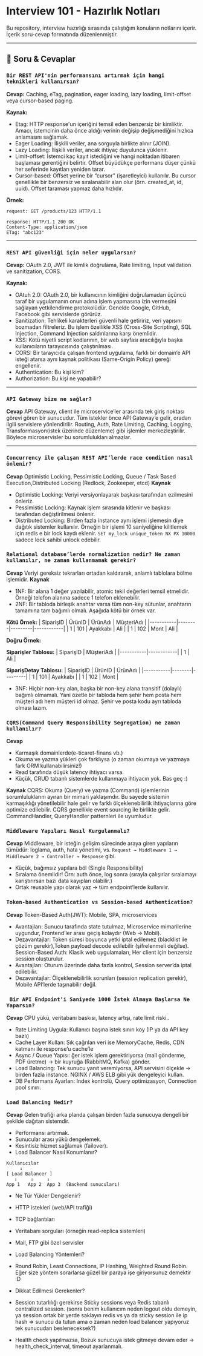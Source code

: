 # Interview 101 - Hazırlık Notları

Bu repository, interview hazırlığı sırasında çalıştığım konuların notlarını içerir. İçerik soru-cevap formatında düzenlenmiştir.

---

## 📝 Soru & Cevaplar

### `Bir REST API'nin performansını artırmak için hangi teknikleri kullanırsın?`

**Cevap:** Caching, eTag, pagination, eager loading, lazy loading, limit-offset veya cursor-based paging.

**Kaynak:** 
- Etag: HTTP response'un içeriğini temsil eden benzersiz bir kimliktir. Amacı, istemcinin daha önce aldığı verinin değişip değişmediğini hızlıca anlamasını sağlamak. 
- Eager Loading: İlişkili veriler, ana sorguyla birlikte alınır (JOIN).
- Lazy Loading: İlişkili veriler, ancak ihtiyaç duyulunca yüklenir.
- Limit-offset: İstemci kaç kayıt istediğini ve hangi noktadan itibaren başlaması gerentiğini belirtir. Offset büyüdükçe performans düşer çünkü her seferinde kayıtları yeniden tarar.
- Cursor-based: Offset yerine bir “cursor” (işaretleyici) kullanılır. Bu cursor genellikle bir benzersiz ve sıralanabilir alan olur (örn. created_at, id, uuid). Offset taraması yapmaz daha hızlıdır.

**Örnek:**
```
request: GET /products/123 HTTP/1.1

response: HTTP/1.1 200 OK
Content-Type: application/json
ETag: "abc123"
```

---

### `REST API güvenliği için neler uygularsın?`
**Cevap:** OAuth 2.0, JWT ile kimlik doğrulama, Rate limiting, Input validation ve sanitization, CORS.

**Kaynak:** 
- OAtuh 2.0: OAuth 2.0, bir kullanıcının kimliğini doğrulamadan üçüncü taraf bir uygulamanın onun adına işlem yapmasına izin vermesini sağlayan yetkilendirme protokolüdür. Genelde Google, GitHub, Facebook gibi servislerde görürüz.
- Sanitization: Tehlikeli karakterleri güvenli hale getiririz, veri yapısını bozmadan filtreleriz. Bu işlem özellikle XSS (Cross-Site Scripting), SQL Injection, Command Injection saldırılarına karşı önemlidir.
- XSS: Kötü niyetli script kodlarının, bir web sayfası aracılığıyla başka kullanıcıların tarayıcısında çalıştırılması.
- CORS: Bir tarayıcıda çalışan frontend uygulama, farklı bir domain’e API isteği atarsa aynı kaynak politikası (Same-Origin Policy) gereği engellenir.
- Authentication: Bu kişi kim?
- Authorization: Bu kişi ne yapabilir?
---

### `API Gateway bize ne sağlar?`
**Cevap** API Gateway, client ile microservice’ler arasında tek giriş noktası görevi gören bir sunucudur.
Tüm istekler önce API Gateway’e gelir, oradan ilgili servislere yönlendirilir. Routing, Auth, Rate Limiting, Caching, Logging, Transformasyon(istek üzerinde düzenleme) gibi işlemler merkezleştirilir. Böylece microservisler bu sorumlulukları almazlar.

---

### `Concurrency ile çalışan REST API’lerde race condition nasıl önlenir?`
**Cevap** Optimistic Locking, Pessimistic Locking, Queue / Task Based Execution,Distributed Locking (Redlock, Zookeeper, etcd)
**Kaynak**
- Optimistic Locking: Veriyi versiyonlayarak başkası tarafından ezilmesini önleriz.
- Pessimistic Locking: Kaynak işlem sırasında kitlenir ve başkası tarafından değiştirilmesi önlenir.
- Distributed Locking: Birden fazla instance aynı işlemi işlemesin diye dağıtık sistemler kullanılır. Örneğin bir işlemi 10 saniyeliğine kilitlemek için redis e bir lock kaydı eklenir. `SET my_lock unique_token NX PX 10000` sadece lock sahibi unlock edebilir.

### `Relational database’lerde normalization nedir? Ne zaman kullanılır, ne zaman kullanmamak gerekir?`

**Cevap** Veriyi gereksiz tekrarları ortadan kaldırarak, anlamlı tablolara bölme işlemidir.
**Kaynak**
- 1NF: Bir alana 1 değer yazılabilir, atomic tekil değerleri temsil etmelidir. Örneği telefon alanına sadece 1 telefon eklenebilir.
- 2NF: Bir tabloda birleşik anahtar varsa tüm non-key sütunlar, anahtarın tamamına tam bağımlı olmalı. Aşağıda kötü bir örnek var.

**Kötü Örnek:**
| SiparişID | ÜrünID | ÜrünAdı | MüşteriAdı |
|-----------|--------|---------|------------|
| 1         | 101    | Ayakkabı | Ali        |
| 1         | 102    | Mont     | Ali        |

**Doğru Örnek:**

**Siparişler Tablosu:**
| SiparişID | MüşteriAdı |
|-----------|------------|
| 1         | Ali        |

**SiparişDetay Tablosu:**
| SiparişID | ÜrünID | ÜrünAdı |
|-----------|--------|---------|
| 1         | 101    | Ayakkabı |
| 1         | 102    | Mont     |
- 3NF: Hiçbir non-key alan, başka bir non-key alana transitif (dolaylı) bağımlı olmamalı. Yani özetle bir tabloda hem şehir hem posta hem müşteri adı hem müşteri id olmaz. Şehir ve posta kodu ayrı tabloda olması lazım.


### `CQRS(Command Query Responsibility Segregation) ne zaman kullanılır?`
**Cevap**
- Karmaşık domainlerde(e-ticaret-finans vb.)
- Okuma ve yazma yükleri çok farklıysa (o zaman okumaya ve yazmaya fark ORM kullanabilirsiniz!)
- Read tarafında düşük latency ihtiyacı varsa.
- Küçük, CRUD tabanlı sistemlerde kullanmaya ihtiyacın yok. Bas geç :)

**Kaynak**
CQRS: Okuma (Query) ve yazma (Command) işlemlerinin sorumluluklarını ayıran bir mimari yaklaşımdır.
Bu sayede sistemin karmaşıklığı yönetilebilir hale gelir ve farklı ölçeklenebilirlik ihtiyaçlarına göre optimize edilebilir. CQRS genellikle event sourcing ile birlikte gelir.	CommandHandler, QueryHandler patternleri ile uyumludur.

### `Middleware Yapıları Nasıl Kurgulanmalı?`
**Cevap**
Middleware, bir isteğin gelişim sürecinde araya giren yapıların tümüdür: loglama, auth, hata yönetimi, vs.
``Request → Middleware 1 → Middleware 2 → Controller → Response`` gibi.
- Küçük, bağımsız yapılara böl (Single Responsibility)
- Sıralama önemlidir! Örn: auth önce, log sonra (sırayla çalışırlar sıralamayı karıştırırsan bazı data kayıpları olabilir.)
- Ortak reusable yapı olarak yaz → tüm endpoint’lerde kullanılır.

### `Token-based Authentication vs Session-based Authentication?`
**Cevap**
Token-Based Auth(JWT): Mobile, SPA, microservices
- Avantajları: Sunucu tarafında state tutulmaz, Microservice mimarilerine uygundur, Frontend’ler arası geçiş kolaydır (Web → Mobil).
- Dezavantajlar: Token süresi boyunca yetki iptal edilemez (blacklist ile çözüm gerekir),Token payload decode edilebilir (şifrelenmeli değilse).
Session-Based Auth: Klasik web uygulamaları, Her client için benzersiz session oluşturulur.
- Avantajları: Oturum üzerinde daha fazla kontrol, Session server’da iptal edilebilir.
- Dezavantajlar: Ölçeklenebilirlik sorunları (session replication gerekir), Mobile API’lerde taşınabilir değil.

### ` Bir API Endpoint’i Saniyede 1000 İstek Almaya Başlarsa Ne Yaparsın?`
**Cevap**
CPU yükü, veritabanı baskısı, latency artışı, rate limit riski..
- Rate Limiting Uygula: Kullanıcı başına istek sınırı koy (IP ya da API key bazlı)
- Cache Layer Kullan: Sık çağrılan veri ise MemoryCache, Redis, CDN katmanı ile response’u cache’le
- Async / Queue Yapısı: ğer istek işlem gerektiriyorsa (mail gönderme, PDF üretme) → bir kuyruğa (RabbitMQ, Kafka) gönder.
- Load Balancing: Tek sunucu yanıt veremiyorsa, API servisini ölçekle → birden fazla instance. NGINX / AWS ELB gibi yük dengeleyici kullan.
- DB Performans Ayarları: Index kontrolü, Query optimizasyon, Connection pool sınırı.

### `Load Balancing Nedir?`
**Cevap**
Gelen trafiği arka planda çalışan birden fazla sunucuya dengeli bir şekilde dağıtan sistemdir.
- Performansı artırmak.
- Sunucular arası yükü dengelemek.
- Kesintisiz hizmet sağlamak (failover).
- Load Balancer Nasıl Konumlanır?
```
Kullanıcılar
     ↓
[ Load Balancer ]
   ↓     ↓     ↓
App 1   App 2  App 3  (Backend sunucuları)
```
-  Ne Tür Yükler Dengelenir?
 - HTTP istekleri (web/API trafiği)
 - TCP bağlantıları
 - Veritabanı sorguları (örneğin read-replica sistemleri)
 - Mail, FTP gibi özel servisler

- Load Balancing Yöntemleri?
 - Round Robin,  Least Connections, IP Hashing, Weighted Round Robin. Eğer size yöntem sorarlarsa güzel bir paraya işe giriyorsunuz demektir :D
-  Dikkat Edilmesi Gerekenler?
 - Session tutarlılığı gerekirse Sticky sessions veya Redis tabanlı centralized session. (sonra benim kullanıcım neden logout oldu demeyin, ya session ortak bir yerde saklayın redis vs ya da sticky session ile ip hash => sunucu da tutun ama o zaman neden load balancer yapıyoruz tek sunucudan besleneceksek?)
 - Health check yapılmazsa, Bozuk sunucuya istek gitmeye devam eder → health_check_interval, timeout ayarlanmalı.